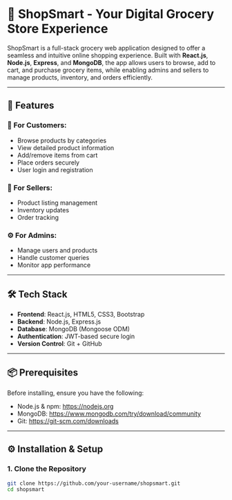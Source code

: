 # 🛒 ShopSmart - Your Digital Grocery Store Experience

ShopSmart is a full-stack grocery web application designed to offer a seamless and intuitive online shopping experience. Built with **React.js**, **Node.js**, **Express**, and **MongoDB**, the app allows users to browse, add to cart, and purchase grocery items, while enabling admins and sellers to manage products, inventory, and orders efficiently.

---

## 🚀 Features

### 🧍 For Customers:
- Browse products by categories
- View detailed product information
- Add/remove items from cart
- Place orders securely
- User login and registration

### 🛒 For Sellers:
- Product listing management
- Inventory updates
- Order tracking

### ⚙️ For Admins:
- Manage users and products
- Handle customer queries
- Monitor app performance

---

## 🛠️ Tech Stack

- **Frontend**: React.js, HTML5, CSS3, Bootstrap
- **Backend**: Node.js, Express.js
- **Database**: MongoDB (Mongoose ODM)
- **Authentication**: JWT-based secure login
- **Version Control**: Git + GitHub

---

## 📦 Prerequisites

Before installing, ensure you have the following:

- Node.js & npm: https://nodejs.org
- MongoDB: https://www.mongodb.com/try/download/community
- Git: https://git-scm.com/downloads

---

## ⚙️ Installation & Setup

### 1. Clone the Repository
```bash
git clone https://github.com/your-username/shopsmart.git
cd shopsmart

